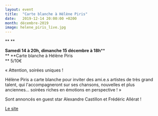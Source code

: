 ```yaml
---
layout: event
title:  "Carte blanche à Hélène Piris"
date:   2019-12-14 20:00:00 +0200
month: décembre-2019
image: helene_piris_live.jpg
---
```




**
**


**Samedi 14 à 20h, dimanche 15 décembre à 18h****  
** **Carte blanche à Hélène Piris  
** 5/10€



« Attention, soirées uniques !

 Hélène Piris a carte blanche pour inviter des ami.e.s artistes de très grand talent, qui l'accompagneront sur ses chansons, nouvelles et plus anciennes... soirées riches en émotions en perspective ! »

Sont annoncés en guest star Alexandre Castillon et Frédéric Allérat !



[Le site](http://www.helenepiris.com/)